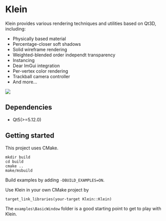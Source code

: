 # Klein

Klein provides various rendering techniques and utilities based on Qt3D, including:

- Physically based material
- Percentage-closer soft shadows
- Solid wireframe rendering
- Weighted-blended order independt transparency
- Instancing
- Dear ImGui integration
- Per-vertex color rendering
- Trackball camera controller
- And more...

![](https://i.loli.net/2019/07/25/5d392fc43fb0a93634.jpg)

## Dependencies

- Qt5(>=5.12.0)

## Getting started

This project uses CMake.

```
mkdir build
cd build
cmake ..
make/msbuild
```

Build examples by adding `-DBUILD_EXAMPLES=ON`.

Use Klein in your own CMake project by

```
target_link_libraries(your-target Klein::Klein)
```

The `examples\BasicWindow` folder is a good starting point to get to play with Klein.
